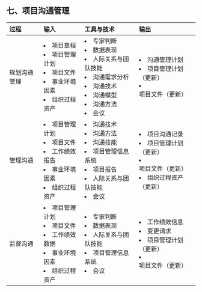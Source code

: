 ## 七、项目沟通管理
|过程|输入|工具与技术|输出|
|:-|:-|:-|:-|
|规划沟通管理|<li>项目章程</li> <li>项目管理计划</li> <li>项目文件</li> <li>事业环境因素</li> <li>组织过程资产</li>|<li>专家判断</li> <li>数据表现</li> <li>人际关系与团队技能</li> <li>沟通需求分析</li> <li>沟通技术</li> <li>沟通模型</li> <li>沟通方法</li> <li>会议</li>|<li>沟通管理计划</li> <li>项目管理计划（更新）</li> <li>项目文件（更新）</li>|
|管理沟通|<li>项目管理计划</li> <li>项目文件</li> <li>工作绩效报告</li> <li>事业环境因素</li> <li>组织过程资产</li>|<li>沟通技术</li> <li>沟通方法</li> <li>沟通技能</li> <li>项目管理信息系统</li> <li>项目报告</li> <li>人际关系与团队技能</li> <li>会议</li>|<li>项目沟通记录</li> <li>项目管理计划（更新）</li> <li>项目文件（更新）</li> <li>组织过程资产（更新）</li>|
|监督沟通|<li>项目管理计划</li> <li>项目文件</li> <li>工作绩效数据</li> <li>事业环境因素</li> <li>组织过程资产</li>|<li>专家判断</li> <li>数据表现</li> <li>人际关系与团队技能</li> <li>项目管理信息系统</li>  <li>会议</li>|<li>工作绩效信息</li> <li>变更请求</li> <li>项目管理计划（更新）</li> <li>项目文件（更新）</li>|